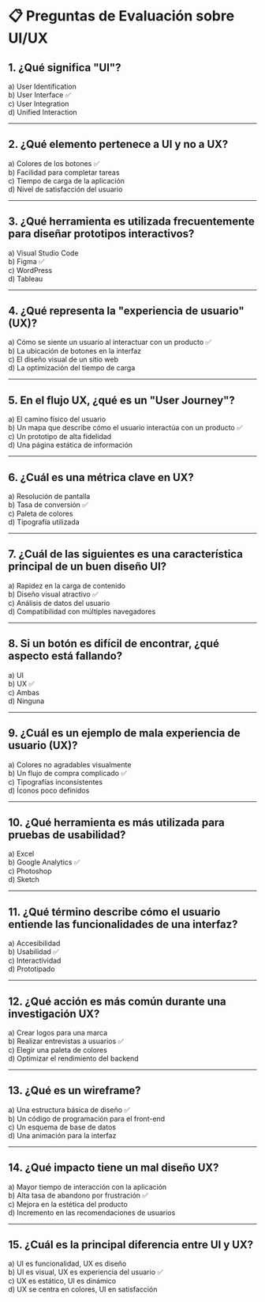 # 📋 Preguntas de Evaluación sobre UI/UX

## 1. ¿Qué significa "UI"?

a) User Identification  
b) User Interface ✅  
c) User Integration  
d) Unified Interaction

---

## 2. ¿Qué elemento pertenece a UI y no a UX?

a) Colores de los botones ✅  
b) Facilidad para completar tareas  
c) Tiempo de carga de la aplicación  
d) Nivel de satisfacción del usuario

---

## 3. ¿Qué herramienta es utilizada frecuentemente para diseñar prototipos interactivos?

a) Visual Studio Code  
b) Figma ✅  
c) WordPress  
d) Tableau

---

## 4. ¿Qué representa la "experiencia de usuario" (UX)?

a) Cómo se siente un usuario al interactuar con un producto ✅  
b) La ubicación de botones en la interfaz  
c) El diseño visual de un sitio web  
d) La optimización del tiempo de carga

---

## 5. En el flujo UX, ¿qué es un "User Journey"?

a) El camino físico del usuario  
b) Un mapa que describe cómo el usuario interactúa con un producto ✅  
c) Un prototipo de alta fidelidad  
d) Una página estática de información

---

## 6. ¿Cuál es una métrica clave en UX?

a) Resolución de pantalla  
b) Tasa de conversión ✅  
c) Paleta de colores  
d) Tipografía utilizada

---

## 7. ¿Cuál de las siguientes es una característica principal de un buen diseño UI?

a) Rapidez en la carga de contenido  
b) Diseño visual atractivo ✅  
c) Análisis de datos del usuario  
d) Compatibilidad con múltiples navegadores

---

## 8. Si un botón es difícil de encontrar, ¿qué aspecto está fallando?

a) UI  
b) UX ✅  
c) Ambas  
d) Ninguna

---

## 9. ¿Cuál es un ejemplo de mala experiencia de usuario (UX)?

a) Colores no agradables visualmente  
b) Un flujo de compra complicado ✅  
c) Tipografías inconsistentes  
d) Íconos poco definidos

---

## 10. ¿Qué herramienta es más utilizada para pruebas de usabilidad?

a) Excel  
b) Google Analytics ✅  
c) Photoshop  
d) Sketch

---

## 11. ¿Qué término describe cómo el usuario entiende las funcionalidades de una interfaz?

a) Accesibilidad  
b) Usabilidad ✅  
c) Interactividad  
d) Prototipado

---

## 12. ¿Qué acción es más común durante una investigación UX?

a) Crear logos para una marca  
b) Realizar entrevistas a usuarios ✅  
c) Elegir una paleta de colores  
d) Optimizar el rendimiento del backend

---

## 13. ¿Qué es un wireframe?

a) Una estructura básica de diseño ✅  
b) Un código de programación para el front-end  
c) Un esquema de base de datos  
d) Una animación para la interfaz

---

## 14. ¿Qué impacto tiene un mal diseño UX?

a) Mayor tiempo de interacción con la aplicación  
b) Alta tasa de abandono por frustración ✅  
c) Mejora en la estética del producto  
d) Incremento en las recomendaciones de usuarios

---

## 15. ¿Cuál es la principal diferencia entre UI y UX?

a) UI es funcionalidad, UX es diseño  
b) UI es visual, UX es experiencia del usuario ✅  
c) UX es estático, UI es dinámico  
d) UX se centra en colores, UI en satisfacción
